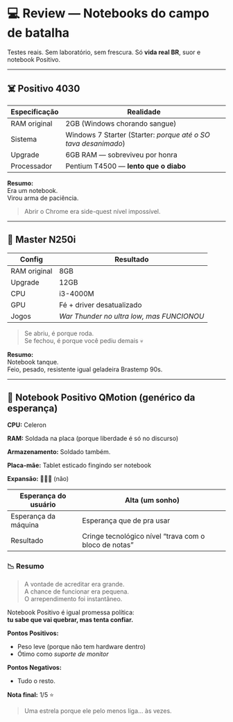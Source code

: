 # 💻 Review — Notebooks do campo de batalha

Testes reais. Sem laboratório, sem frescura. Só **vida real BR**, suor e notebook Positivo.

---

## ☠️ Positivo 4030

| Especificação | Realidade |
|---|---|
RAM original | 2GB (Windows chorando sangue)  
Sistema | Windows 7 Starter (Starter: *porque até o SO tava desanimado*)  
Upgrade | 6GB RAM — sobreviveu por honra  
Processador | Pentium T4500 — **lento que o diabo**  

**Resumo:**  
Era um notebook.  
Virou arma de paciência.  

> Abrir o Chrome era side-quest nível impossível.


---

## 💪 Master N250i

| Config | Resultado |
|---|---|
RAM original | 8GB  
Upgrade | 12GB  
CPU | i3-4000M  
GPU | Fé + driver desatualizado  
Jogos | *War Thunder no ultra low, mas FUNCIONOU*  

> Se abriu, é porque roda.  
> Se fechou, é porque você pediu demais 💀

**Resumo:**  
Notebook tanque.  
Feio, pesado, resistente igual geladeira Brastemp 90s.

---

## 🤡 Notebook Positivo QMotion (genérico da esperança)


**CPU:** Celeron 

**RAM:** Soldada na placa (porque liberdade é só no discurso)  

**Armazenamento:** Soldado também.

**Placa-mãe:** Tablet esticado fingindo ser notebook  

**Expansão:** 🤣🤣🤣 (não)  

| Esperança do usuário | Alta (um sonho) |
|---|---|
| Esperança da máquina | Esperança que de pra usar |
| Resultado | Cringe tecnológico nível “trava com o bloco de notas” |

### 📉 Resumo
> A vontade de acreditar era grande.  
> A chance de funcionar era pequena.  
> O arrependimento foi instantâneo.

Notebook Positivo é igual promessa política:  
**tu sabe que vai quebrar, mas tenta confiar.**

**Pontos Positivos:**  
- Peso leve (porque não tem hardware dentro)  
- Ótimo como *suporte de monitor*

**Pontos Negativos:**  
- Tudo o resto.

**Nota final:** 1/5 ⭐  
> Uma estrela porque ele pelo menos liga… às vezes.


